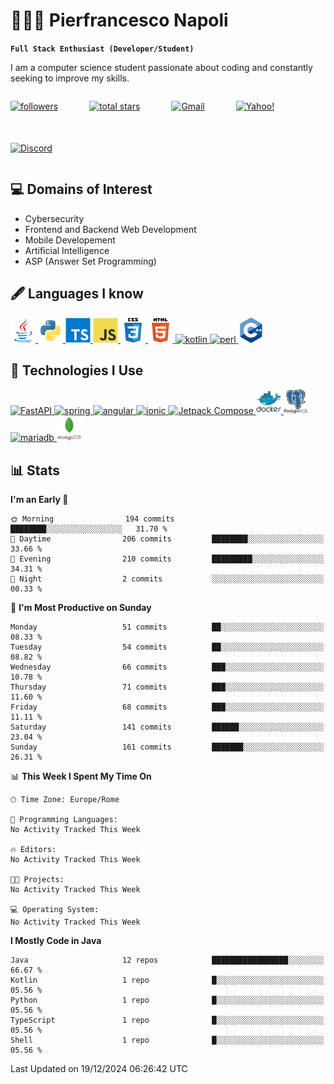# 👨🏻‍💻 Pierfrancesco Napoli
**`Full Stack Enthusiast (Developer/Student)`**
<p align="left">
</p>

I am a computer science student passionate about coding and constantly seeking to improve my skills.
<p align="center" style=" display: inline-flex;  flex-wrap: wrap;  gap: 50px; ">
    <a href="https://github.com/Pierf22?tab=followers" >
        <img alt="followers" title="Follow me on Github" src="https://custom-icon-badges.demolab.com/github/followers/Pierf22?color=236ad3&labelColor=1155ba&style=for-the-badge&logo=person-add&label=Follow&logoColor=white"/>
    </a>
    <a href="https://github.com/Pierf22?tab=repositories&sort=stargazers">
        <img alt="total stars" title="Total stars on GitHub" src="https://custom-icon-badges.demolab.com/github/stars/Pierf22?color=55960c&style=for-the-badge&labelColor=488207&logo=star"/>
    </a>
    <a href="mailto:pierfrancesco.napoli222@gmail.com">
        <img alt="Gmail" title="Send me an email" src="https://img.shields.io/badge/-pierfrancesco.napoli222@gmail.com-ff6f61?style=for-the-badge&logo=Gmail&logoColor=white"/>
    </a>
    <a href="mailto:pier.napoli@yahoo.it">
        <img alt="Yahoo!" title="Send me an email" src="https://img.shields.io/badge/Yahoo!-pier.napoli@yahoo.it-9D79D2?style=for-the-badge&logo=yahoo&logoColor=white"/>
    </a>
    <a href="https://discord.com/users/1211690539959975948">
        <img alt="Discord" title="Connect on Discord" src="https://img.shields.io/badge/Discord-pierf_22-5865F2?style=for-the-badge&logo=discord&logoColor=white"/>
    </a>
</p>


## :computer: Domains of Interest
* Cybersecurity
* Frontend and Backend Web Development
* Mobile Developement
* Artificial Intelligence
* ASP (Answer Set Programming)





## 🖋️ Languages I know
<p align="left"> <a href="https://www.java.com" target="_blank" rel="noreferrer"> <img src="https://raw.githubusercontent.com/devicons/devicon/master/icons/java/java-original.svg" alt="java" width="40" height="40"/> </a>  </a> <a href="https://www.python.org/" target="_blank" rel="noreferrer">
    <img src="https://raw.githubusercontent.com/devicons/devicon/master/icons/python/python-original.svg" alt="Python" width="40" height="40"/>
</a> <a href="https://www.typescriptlang.org" target="_blank" rel="noreferrer"> <img src="https://raw.githubusercontent.com/devicons/devicon/master/icons/typescript/typescript-original.svg" alt="typescript" width="40" height="40"/> </a> <a href="https://developer.mozilla.org/en-US/docs/Web/JavaScript" target="_blank" rel="noreferrer"> <img src="https://raw.githubusercontent.com/devicons/devicon/master/icons/javascript/javascript-original.svg" alt="javascript" width="40" height="40"/> </a> <a href="https://www.w3schools.com/css/" target="_blank" rel="noreferrer"> <img src="https://raw.githubusercontent.com/devicons/devicon/master/icons/css3/css3-original-wordmark.svg" alt="css3" width="40" height="40"/> </a><a href="https://www.w3schools.com/html/" target="_blank" rel="noreferrer">
  <img src="https://raw.githubusercontent.com/devicons/devicon/master/icons/html5/html5-original-wordmark.svg" alt="html5" width="40" height="40"/>
</a>
 <a href="https://git-scm.com/" target="_blank" rel="noreferrer">  <a href="https://kotlinlang.org" target="_blank" rel="noreferrer"> <img src="https://www.vectorlogo.zone/logos/kotlinlang/kotlinlang-icon.svg" alt="kotlin" width="40" height="40"/> </a>  </a> <a href="https://www.perl.org/" target="_blank" rel="noreferrer"> <img src="https://upload.wikimedia.org/wikipedia/en/0/00/Perl-camel-small.png" alt="perl" width="40" height="40"/> <a href="https://www.w3schools.com/cpp/" target="_blank" rel="noreferrer"> <img src="https://raw.githubusercontent.com/devicons/devicon/master/icons/cplusplus/cplusplus-original.svg" alt="cplusplus" width="40" height="40"/> </a></p>




## 🧭 Technologies I Use
<p align="left"> <a href="https://fastapi.tiangolo.com/" target="_blank" rel="noreferrer">
    <img src="https://fastapi.tiangolo.com/img/favicon.png" alt="FastAPI" width="40" height="40"/>
</a>
<a href="https://spring.io/" target="_blank" rel="noreferrer"> <img src="https://www.vectorlogo.zone/logos/springio/springio-icon.svg" alt="spring" width="40" height="40"/> </a> <a href="https://www.typescriptlang.org/" target="_blank" rel="noreferrer"> <a href="https://angular.io" target="_blank" rel="noreferrer"> <img src="https://angular.io/assets/images/logos/angular/angular.svg" alt="angular" width="40" height="40"/> </a>  <a href="https://ionicframework.com" target="_blank" rel="noreferrer"> <img src="https://upload.wikimedia.org/wikipedia/commons/d/d1/Ionic_Logo.svg" alt="ionic" width="40" height="40"/> </a> <a href="https://angular.io" target="_blank" rel="noreferrer"><a href="https://developer.android.com/jetpack/compose" target="_blank" rel="noreferrer">
  <img src="https://glue-labs.com/wp-content/uploads/2021/07/2-300x300.png" alt="Jetpack Compose" width="40" height="40"/>
</a>
<a href="https://www.docker.com/" target="_blank" rel="noreferrer"> <img src="https://raw.githubusercontent.com/devicons/devicon/master/icons/docker/docker-original-wordmark.svg" alt="docker" width="40" height="40"/> </a> <a href="https://www.postgresql.org" target="_blank" rel="noreferrer"> <img src="https://raw.githubusercontent.com/devicons/devicon/master/icons/postgresql/postgresql-original-wordmark.svg" alt="postgresql" width="40" height="40"/> </a> <a href="https://mariadb.org/" target="_blank" rel="noreferrer"> <img src="https://www.vectorlogo.zone/logos/mariadb/mariadb-icon.svg" alt="mariadb" width="40" height="40"/> </a> <a href="https://www.mongodb.com/" target="_blank" rel="noreferrer"> <img src="https://raw.githubusercontent.com/devicons/devicon/master/icons/mongodb/mongodb-original-wordmark.svg" alt="mongodb" width="40" height="40"/> </a></p>


## 📊 Stats

<!--START_SECTION:waka-->
**I'm an Early 🐤** 

```text
🌞 Morning                194 commits         ████████░░░░░░░░░░░░░░░░░   31.70 % 
🌆 Daytime                206 commits         ████████░░░░░░░░░░░░░░░░░   33.66 % 
🌃 Evening                210 commits         █████████░░░░░░░░░░░░░░░░   34.31 % 
🌙 Night                  2 commits           ░░░░░░░░░░░░░░░░░░░░░░░░░   00.33 % 
```
📅 **I'm Most Productive on Sunday** 

```text
Monday                   51 commits          ██░░░░░░░░░░░░░░░░░░░░░░░   08.33 % 
Tuesday                  54 commits          ██░░░░░░░░░░░░░░░░░░░░░░░   08.82 % 
Wednesday                66 commits          ███░░░░░░░░░░░░░░░░░░░░░░   10.78 % 
Thursday                 71 commits          ███░░░░░░░░░░░░░░░░░░░░░░   11.60 % 
Friday                   68 commits          ███░░░░░░░░░░░░░░░░░░░░░░   11.11 % 
Saturday                 141 commits         ██████░░░░░░░░░░░░░░░░░░░   23.04 % 
Sunday                   161 commits         ███████░░░░░░░░░░░░░░░░░░   26.31 % 
```


📊 **This Week I Spent My Time On** 

```text
🕑︎ Time Zone: Europe/Rome

💬 Programming Languages: 
No Activity Tracked This Week

🔥 Editors: 
No Activity Tracked This Week

🐱‍💻 Projects: 
No Activity Tracked This Week

💻 Operating System: 
No Activity Tracked This Week
```

**I Mostly Code in Java** 

```text
Java                     12 repos            █████████████████░░░░░░░░   66.67 % 
Kotlin                   1 repo              █░░░░░░░░░░░░░░░░░░░░░░░░   05.56 % 
Python                   1 repo              █░░░░░░░░░░░░░░░░░░░░░░░░   05.56 % 
TypeScript               1 repo              █░░░░░░░░░░░░░░░░░░░░░░░░   05.56 % 
Shell                    1 repo              █░░░░░░░░░░░░░░░░░░░░░░░░   05.56 % 
```




 Last Updated on 19/12/2024 06:26:42 UTC
<!--END_SECTION:waka-->


